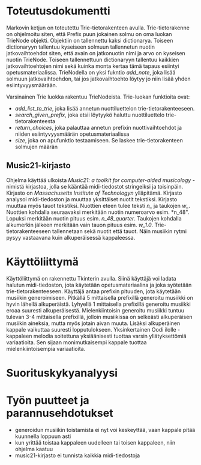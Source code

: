 # Toteutusdokumentti

Markovin ketjun on toteutettu Trie-tietorakenteen avulla. Trie-tietorakenne on ohjelmoitu siten, että Prefix puun jokainen solmu on oma luokan TrieNode objekti. Objektiin on tallennettu kaksi dictionarya. Toiseen dictionaryyn tallentuu kyseiseen solmuun tallennetun nuotin jatkovaihtoehdot siten, että avain on jatkonuotin nimi ja arvo on kyseisen nuotin TrieNode. Toiseen tallennettuun dictionaryyn tallentuu kaikkien jatkovaihtoehtojen nimi sekä kuinka monta kertaa tämä tapaus esiintyi opetusmateriaalissa. TrieNodella on yksi fukntio *add_note*, joka lisää solmuun jatkovaihtoehdon, tai jos jatkovaihtoehto löytyy jo niin lisää yhden esiintyvyysmäärään.

Varsinainen Trie luokka rakentuu TrieNodeista. Trie-luokan funktioita ovat:
- *add_list_to_trie*, joka lisää annetun nuottiluettelon trie-tietorakenteeseen. 
- *search_given_prefix*, joka etsii löytyykö haluttu nuottiluettelo trie-tietorakenteesta
- *return_choices*, joka palauttaa annetun prefixin nuottivaihtoehdot ja niiden esiintyvyysmäärän opetusmateriaalissa
- *size*, joka on apufunktio testaamiseen. Se laskee trie-tietorakenteen solmujen määrän

## Music21-kirjasto

Ohjelma käyttää ulkoista *Music21: a toolkit for computer-aided musicology* -nimistä kirjastoa, jolla se kääntää midi-tiedostot stringeiksi ja toisinpäin. Kirjasto on *Massachusetts Institute of Technologyn* ylläpitämä. Kirjasto analysoi midi-tiedoston ja muuttaa yksittäiset nuotit tekstiksi. Kirjasto muuttaa myös tauot tekstiksi. Nuottien eteen tulee teksti *n_* ja taukojen *w_*. Nuottien kohdalla seuraavaksi merkitään nuotin numeroarvo esim. *n_48". Lopuksi merkitään nuotin pituus esim. *n_48_quarter*. Taukojen kohdalla alkumerkin jälkeen merkitään vain tauon pituus esim. *w_1.0*. Trie-tietorakenteeseen tallennetaan sekä nuotit että tauot. Näin musiikin rytmi pysyy vastaavana kuin alkuperäisessä kappaleessa.

# Käyttöliittymä

Käyttöliittymä on rakennettu Tkinterin avulla. Siinä käyttäjä voi ladata halutun midi-tiedoston, jota käytetään opetusmateriaalina ja joka syötetään trie-tietorakenteeseen. Käyttäjä antaa prefixin pituuden, jota käytetään musiikin generoimiseen. Pitkällä 5 mittaisella prefixillä generoitu musiikki on hyvin lähellä alkuperäistä. Lyhyellä 1 mittaisella prefixillä generoitu musiikki eroaa suuresti alkuperäisestä. Mielenkiintoisin generoitu musiikki tuntuu tulevan 3-4 mittaisella prefixillä, jolloin musiikissa on selkeästi alkuperäisen musiikin aineksia, mutta myös jotain aivan muuta. Lisäksi alkuperäinen kappale vaikuttaa suuresti lopputulokseen. Yksinkertainen Oodi ilolle -kappaleen melodia soitettuna yksiäänisesti tuottaa varsin yllätyksettömiä variaatioita. Sen sijaan monimutkaisempi kappale tuottaa mielenkiintoisempia variaatioita.

# Suorituskykyanalyysi

# Työn puutteet ja parannusehdotukset

- generoidun musiikin toistamista ei nyt voi keskeyttää, vaan kappale pitää kuunnella loppuun asti
- kun yrittää toistaa kappaleen uudelleen tai toisen kappaleen, niin ohjelma kaatuu
- music21-kirjasto ei tunnista kaikkia midi-tiedostoja